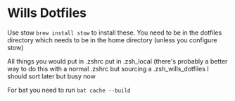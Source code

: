 # Wills Dotfiles

Use stow `brew install stow` to install these. You need to be in the dotfiles directory which needs to be in the home directory (unless you configure stow)

All things you would put in .zshrc put in .zsh_local (there's probably a better way to do this with a normal .zshrc but sourcing a .zsh_wills_dotfiles I should sort later but busy now

For bat you need to run `bat cache --build`
